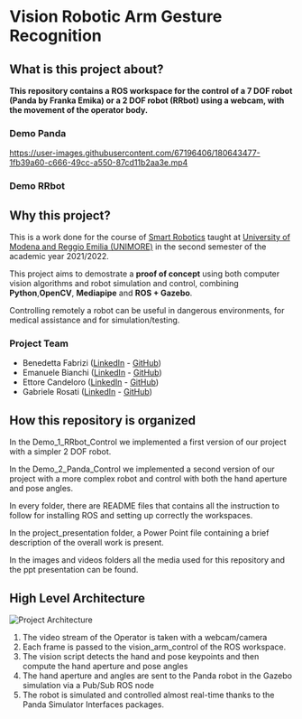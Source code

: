 # Vision Robotic Arm Gesture Recognition

## What is this project about?

**This repository contains a ROS workspace for the control of a 7 DOF robot (Panda by Franka Emika) or a 2 DOF robot (RRbot) using a webcam, with the movement of the operator body.**

### Demo Panda

https://user-images.githubusercontent.com/67196406/180643477-1fb39a60-c666-49cc-a550-87cd11b2aa3e.mp4

### Demo RRbot


## Why this project?

This is a work done for the course of [Smart Robotics](https://offertaformativa.unimore.it/corso/insegnamento?cds_cod=20-262&aa_ord_id=2009&pds_cod=20-262-2&aa_off_id=2021&lang=ita&ad_cod=IIM-64&aa_corso=2&fac_id=10005&coorte=2020&anno_corrente=2022&durata=2) taught at [University of Modena and Reggio Emilia (UNIMORE)](https://international.unimore.it/) in the second semester of the academic year 2021/2022.

This project aims to demostrate a **proof of concept** using both computer vision algorithms and robot simulation and control, combining **Python**,**OpenCV**, **Mediapipe** and **ROS + Gazebo**.

Controlling remotely a robot can be useful in dangerous environments, for medical assistance and for simulation/testing.

### Project Team

- Benedetta Fabrizi ([LinkedIn](https://www.linkedin.com/in/benedetta-fabrizi-54b7971b0) - [GitHub](https://github.com/BerniRubble))
- Emanuele Bianchi ([LinkedIn](https://www.linkedin.com/in/emanuele-bianchi240497/) - [GitHub](https://github.com/Manu2497))
- Ettore Candeloro ([LinkedIn](https://www.linkedin.com/in/ettore-candeloro-900081162/) - [GitHub](https://github.com/e-candeloro))
- Gabriele Rosati ([LinkedIn](https://www.linkedin.com/in/gabriele-rosati-4817b01a7/) - [GitHub](https://github.com/gabri1997))

## How this repository is organized

In the Demo_1_RRbot_Control we implemented a first version of our project with a simpler 2 DOF robot.

In the Demo_2_Panda_Control we implemented a second version of our project with a more complex robot and control with both the hand aperture and pose angles.

In every folder, there are README files that contains all the instruction to follow for installing ROS and setting up correctly the workspaces.

In the project_presentation folder, a Power Point file containing a brief description of the overall work is present.

In the images and videos folders all the media used for this repository and the ppt presentation can be found.

## High Level Architecture

![Project Architecture](https://github.com/e-candeloro/Vision-Robotic-Arm-Gesture-Recognition/blob/master/Images/ROS%20%2B%20Robots/High%20level%20final%20architecture.png)

1. The video stream of the Operator is taken with a webcam/camera
2. Each frame is passed to the vision_arm_control of the ROS workspace.
3. The vision script detects the hand and pose keypoints and then compute the hand aperture and pose angles
4. The hand aperture and angles are sent to the Panda robot in the Gazebo simulation via a Pub/Sub ROS node
5. The robot is simulated and controlled almost real-time thanks to the Panda Simulator Interfaces packages.


